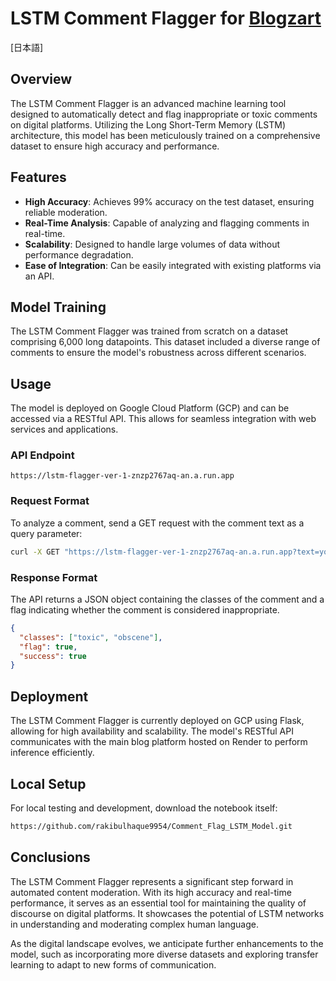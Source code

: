 # LSTM Comment Flagger for [Blogzart](https://github.com/rakibulhaque9954/blog_remastered.git)
[日本語]

## Overview

The LSTM Comment Flagger is an advanced machine learning tool designed to automatically detect and flag inappropriate or toxic comments on digital platforms. Utilizing the Long Short-Term Memory (LSTM) architecture, this model has been meticulously trained on a comprehensive dataset to ensure high accuracy and performance.

## Features

- **High Accuracy**: Achieves 99% accuracy on the test dataset, ensuring reliable moderation.
- **Real-Time Analysis**: Capable of analyzing and flagging comments in real-time.
- **Scalability**: Designed to handle large volumes of data without performance degradation.
- **Ease of Integration**: Can be easily integrated with existing platforms via an API.

## Model Training

The LSTM Comment Flagger was trained from scratch on a dataset comprising 6,000 long datapoints. This dataset included a diverse range of comments to ensure the model's robustness across different scenarios.

## Usage

The model is deployed on Google Cloud Platform (GCP) and can be accessed via a RESTful API. This allows for seamless integration with web services and applications.

### API Endpoint

`https://lstm-flagger-ver-1-znzp2767aq-an.a.run.app`

### Request Format

To analyze a comment, send a GET request with the comment text as a query parameter:

```bash
curl -X GET "https://lstm-flagger-ver-1-znzp2767aq-an.a.run.app?text=your_comment_here"
```
### Response Format
The API returns a JSON object containing the classes of the comment and a flag indicating whether the comment is considered inappropriate.

```json
{
  "classes": ["toxic", "obscene"],
  "flag": true,
  "success": true
}
```
## Deployment

The LSTM Comment Flagger is currently deployed on GCP using Flask, allowing for high availability and scalability. The model's RESTful API communicates with the main blog platform hosted on Render to perform inference efficiently.

## Local Setup

For local testing and development, download the notebook itself:
```bash
https://github.com/rakibulhaque9954/Comment_Flag_LSTM_Model.git
```
## Conclusions

The LSTM Comment Flagger represents a significant step forward in automated content moderation. With its high accuracy and real-time performance, it serves as an essential tool for maintaining the quality of discourse on digital platforms. It showcases the potential of LSTM networks in understanding and moderating complex human language.

As the digital landscape evolves, we anticipate further enhancements to the model, such as incorporating more diverse datasets and exploring transfer learning to adapt to new forms of communication.
